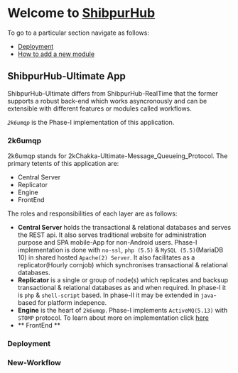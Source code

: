 # Welcome to [ShibpurHub](https://shibpurhub.com) #
To go to a particular section navigate as follows:

- [Deployment](#deployment)
- [How to add a new module](#new-workflow)

## ShibpurHub-Ultimate App ##
ShibpurHub-Ultimate differs from ShibpurHub-RealTime that the former supports a robust back-end which works asyncronously and can be extensible with different features or modules called workflows.

*`2k6umqp`* is the Phase-I implementation of this application.
### 2k6umqp ###
2k6umqp stands for 2kChakka-Ultimate-Message\_Queueing\_Protocol.
The primary tetents of this application are:

- Central Server
- Replicator
- Engine
- FrontEnd

The roles and responsibilities of each layer are as follows:

- **Central Server** holds the transactional & relational databases and serves the REST api. It also serves traditional website for administration purpose and SPA mobile-App for non-Android users. Phase-I implementation is done with `no-ssl`, `php (5.5)` & `MySQL (5.5)`(MariaDB 10) in shared hosted `Apache(2) Server`. It also facilitates as a replicator(Hourly cornjob) which synchronises transactional & relational databases.
- **Replicator** is a single or group of node(s) which replicates and backsup transactional & relational databases as and when required. In phase-I it is `php` & `shell-script` based. In phase-II it may be extended in `java`-based for platform indepence.  
- **Engine** is the heart of `2k6umqp`. Phase-I implements `ActiveMQ(5.13)` with `STOMP` protocol. To learn about more on implementation click [here](http://2k6.esy.es/mqp)   
- ** FrontEnd **

### Deployment ###

### New-Workflow ###
